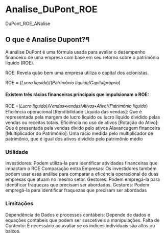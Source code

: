 # Analise_DuPont_ROE
DuPont_ROE_ANalise

## O que é Analise Dupont?¶
A análise DuPont é uma fórmula usada para avaliar o desempenho financeiro de uma empresa com base em seu retorno sobre o patrimônio líquido (ROE).

ROE: Revela quão bem uma empresa utiliza o capital dos acionistas.

ROE = (𝐿𝑢𝑐𝑟𝑜 𝑙𝑖𝑞𝑢𝑖𝑑𝑜)/(𝑃𝑎𝑡𝑟𝑖𝑚ô𝑛𝑖𝑜 𝑙𝑖𝑞𝑢𝑖𝑑𝑜/𝐶𝑎𝑝𝑖𝑡𝑎𝑙𝑝𝑟ó𝑝𝑟𝑖𝑜)

#### Existem três rácios financeiras principais que impulsionam o ROE:

ROE =(𝐿𝑢𝑐𝑟𝑜 𝑙𝑖𝑞𝑢𝑖𝑑𝑜)/𝑉𝑒𝑛𝑑𝑎𝑠∗𝑣𝑒𝑛𝑑𝑎𝑠/𝐴𝑡𝑖𝑣𝑜𝑠∗𝐴𝑡𝑖𝑣𝑜/(𝑃𝑎𝑡𝑟𝑖𝑚ó𝑛𝑖𝑜 𝑙𝑖𝑞𝑢𝑖𝑑𝑜)
Eficiência operacional [Rendibilidade Liquida das vendas]: Que é representada pela margem de lucro líquido ou lucro líquido dividido pelas vendas ou receitas totais. Eficiência no uso de ativos [Rotação do Ativo]: Que é presentada pela vendas divido pelo ativos Alavancagem financeira [Multiplicador do Património]: Uma rácio medida pelo multiplicador de patrimônio, que é igual dos ativos dividido pelo patrimônio médio

### Utilidade
Investidores: Podem utiliza-la para identificar atividades financeiras que impactam o ROE
Comparação entra Empresas: Os investidores também podem usar essa análise para comparar a eficéncia operacional de duas empresas que atuam no mesmo setor. Gestores: Podem empregá-la para identificar fraquezas que precisam ser abordadas. Gestores: Podem empregá-la para identificar fraquezas que precisam ser abordadas

### Limitações
Dependência de Dados e processos contábeis: Depende de dados e equações contábeis que podem ser suscetiveis a manipulações.
Falta de Contexto: É necessário ao avaliar se os indices individuais são altos ou baixos.
